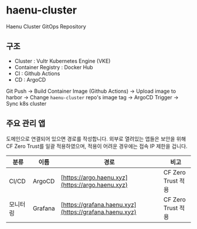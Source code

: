 # haenu-cluster
Haenu Cluster GitOps Repository

## 구조
- Cluster : Vultr Kubernetes Engine (VKE)
- Container Registry : Docker Hub
- CI : Github Actions
- CD : ArgoCD

Git Push -> Build Container Image (Github Actions) -> Upload image to harbor -> Change `haenu-cluster` repo's image tag -> ArgoCD Trigger -> Sync k8s cluster

## 주요 관리 앱
도메인으로 연결되어 있으면 경로를 작성합니다. 외부로 열려있는 앱들은 보안을 위해 CF Zero Trust를 일괄 적용하였으며, 적용이 어려운 경우에는 접속 IP 제한을 겁니다.

|분류|이름|경로|비고|
|-----|-----|-----|-----|
|CI/CD|ArgoCD|[https://argo.haenu.xyz](https://argo.haenu.xyz)|CF Zero Trust 적용|
|모니터링|Grafana|[https://grafana.haenu.xyz](https://grafana.haenu.xyz)|CF Zero Trust 적용|
